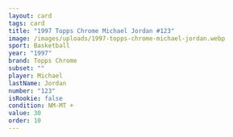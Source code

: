 ```yaml
---
layout: card
tags: card
title: "1997 Topps Chrome Michael Jordan #123"
image: /images/uploads/1997-topps-chrome-michael-jordan.webp
sport: Basketball
year: "1997"
brand: Topps Chrome
subset: ""
player: Michael
lastName: Jordan
number: "123"
isRookie: false
condition: NM-MT +
value: 30
order: 10
---
```

